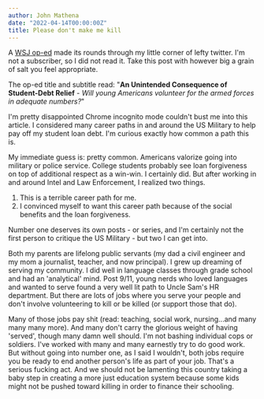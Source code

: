 ```yaml
---
author: John Mathena
date: "2022-04-14T00:00:00Z"
title: Please don't make me kill
---
```


A [WSJ op-ed](https://www.wsj.com/articles/student-debt-relief-payment-pause-free-colege-military-navy-recruitment-education-11649800856) made
its rounds through my little corner of lefty twitter. I'm not a subscriber, so I did not read it. 
Take this post with however big a grain of salt you feel appropriate. 

The op-ed title and subtitle read: 
"**An Unintended Consequence of Student-Debt Relief** - *Will young Americans volunteer for the armed forces in adequate numbers?*"  

I'm pretty disappointed Chrome incognito mode couldn't bust me into this article. I considered many career paths in and around the US Military to 
help pay off my student loan debt. I'm curious exactly how common a path this is.  

My immediate guess is: pretty common. Americans valorize going into military or police service. 
College students probably see loan forgiveness on top of additional respect as a win-win. I certainly did. 
But after working in and around Intel and Law Enforcement, I realized two things.

1. This is a terrible career path for me.
2. I convinced myself to want this career path because of the social benefits and the loan forgiveness.  

Number one deserves its own posts - or series, and I'm certainly not the first person to critique the US Military -  but two I can get into. 

Both my parents are lifelong public servants (my dad a civil engineer and my mom a journalist, teacher, and now principal). 
I grew up dreaming of serving my community. I did well in language classes through grade school and had an 'analytical' mind. 
Post 9/11, young nerds who loved languages and wanted to serve found a very well lit path to Uncle Sam's HR department. 
But there are lots of jobs where you serve your people and don't involve volunteering to kill or be killed (or support those that do).  

Many of those jobs pay shit (read: teaching, social work, nursing...and many many many more). 
And many don't carry the glorious weight of having 'served', though many damn well should. 
I'm not bashing individual cops or soldiers. I've worked with many and many earnestly try to do good work. 
But without going into number one, as I said I wouldn't, both jobs require you be ready to end another person's life as part of your job. 
That's a serious fucking act. 
And we should not be lamenting this country taking a baby step in creating a more just education system because 
some kids might not be pushed toward killing in order to finance their schooling.